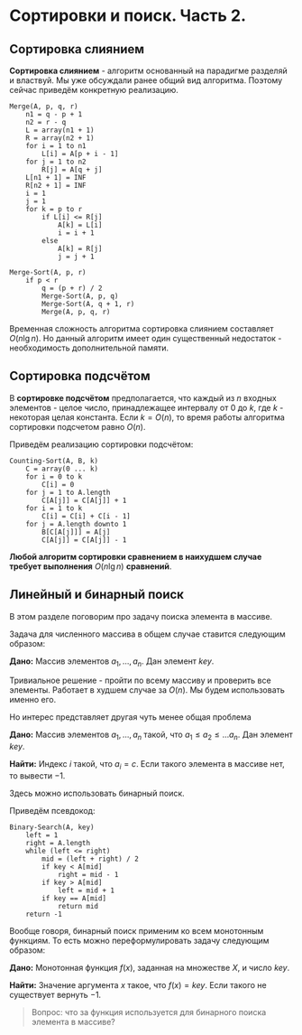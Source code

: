 # Сортировки и поиск. Часть 2.

## Сортировка слиянием 

**Сортировка слиянием** - алгоритм основанный на парадигме разделяй и властвуй.
Мы уже обсуждали ранее общий вид алгоритма. Поэтому сейчас приведём конкретную
реализацию.

```
Merge(A, p, q, r)
    n1 = q - p + 1
    n2 = r - q
    L = array(n1 + 1)
    R = array(n2 + 1)
    for i = 1 to n1
        L[i] = A[p + i - 1]
    for j = 1 to n2
        R[j] = A[q + j]
    L[n1 + 1] = INF
    R[n2 + 1] = INF
    i = 1
    j = 1
    for k = p to r 
        if L[i] <= R[j]
            A[k] = L[i]
            i = i + 1
        else 
            A[k] = R[j]
            j = j + 1

Merge-Sort(A, p, r)
    if p < r
        q = (p + r) / 2
        Merge-Sort(A, p, q)
        Merge-Sort(A, q + 1, r)
        Merge(A, p, q, r)
```

Временная сложность алгоритма сортировка слиянием составляет $O(n \lg n)$. Но
данный алгоритм имеет один существенный недостаток - необходимость
дополнительной памяти.

## Сортировка подсчётом

В **сортировке подсчётом** предполагается, что каждый из $n$ входных элементов - 
целое число, принадлежащее интервалу от $0$ до $k$, где $k$ - некоторая целая
константа. Если $k = O(n)$, то время работы алгоритма сортировки подсчетом
равно $O(n)$.

Приведём реализацию сортировки подсчётом:

```
Counting-Sort(A, B, k)
    C = array(0 ... k)
    for i = 0 to k 
        C[i] = 0
    for j = 1 to A.length
        C[A[j]] = C[A[j]] + 1
    for i = 1 to k
        C[i] = C[i] + C[i - 1]
    for j = A.length downto 1
        B[C[A[j]]] = A[j]
        C[A[j]] = C[A[j]] - 1
```

**Любой алгоритм сортировки сравнением в наихудшем случае требует выполнения**
$O(n\lg n)$ **сравнений**.

## Линейный и бинарный поиск

В этом разделе поговорим про задачу поиска элемента в массиве.

Задача для численного массива в общем случае ставится следующим образом:

**Дано:** Массив элементов $a_1, \ldots, a_n$. Дан элемент $key$. 


Тривиальное решение - пройти по всему массиву и проверить все элементы. Работает
в худшем случае за $O(n)$. Мы будем использовать именно его.

Но интерес представляет другая чуть менее общая проблема

**Дано:** Массив элементов $a_1, \ldots, a_n$ такой, что 
$a_1 \le a_2 \le \ldots a_n$. Дан элемент $key$. 

**Найти:** Индекс $i$ такой, что $a_i = c$. Если такого элемента в массиве нет,
то вывести $-1$. 

Здесь можно использовать бинарный поиск. 

Приведём псевдокод: 

```
Binary-Search(A, key)
    left = 1
    right = A.length
    while (left <= right)
        mid = (left + right) / 2
        if key < A[mid]
            right = mid - 1
        if key > A[mid]
            left = mid + 1
        if key == A[mid]
            return mid
    return -1
```

Вообще говоря, бинарный поиск применим ко всем монотонным функциям. То есть
можно переформулировать задачу следующим образом:

**Дано:** Монотонная функция $f(x)$, заданная на множестве ${X}$, и число $key$.

**Найти:** Значение аргумента $x$ такое, что $f(x) = key$. Если такого не
существует вернуть $-1$. 

> Вопрос: что за функция используется для бинарного поиска элемента в массиве?




























